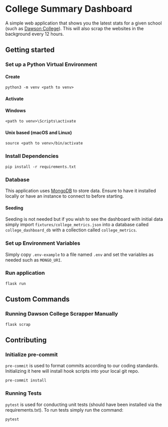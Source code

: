 # College Summary Dashboard
A simple web application that shows you the latest stats for a given school (such as [Dawson College](https://www.dawsoncollege.qc.ca/)). This will also scrap the websites in the background every 12 hours.

## Getting started

### Set up a Python Virtual Environment

#### Create
```
python3 -m venv <path to venv>
```

#### Activate
#### Windows
```
<path to venv>\Scripts\activate
```
#### Unix based (macOS and Linux)
```
source <path to venv>/bin/activate
```

### Install Dependencies
```
pip install -r requirements.txt
```


### Database
This application uses [MongoDB](https://www.mongodb.com/try/download/community) to store data. Ensure to have it installed locally or have an instance to connect to before starting.

#### Seeding
Seeding is not needed but if you wish to see the dashboard with initial data simply import `fixtures/college_metrics.json` into a database called `college_dashboard_db` with a collection called `college_metrics`.

### Set up Environment Variables

Simply copy `.env-example` to a file named `.env` and set the variables as needed such as `MONGO_URI`.

### Run application
```
flask run
```

## Custom Commands

### Running Dawson College Scrapper Manually
```
flask scrap
```

## Contributing

### Initialize pre-commit
`pre-commit` is used to format commits according to our coding standards. Initializing it here will install hook scripts into your local git repo.
```
pre-commit install
```

### Running Tests
`pytest` is used for conducting unit tests (should have been installed via the requirements.txt).
To run tests simply run the command:
```
pytest
```
